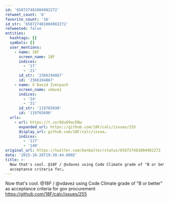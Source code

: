 ```yaml
---
id: '658727481004982272'
retweet_count: '8'
favorite_count: '16'
id_str: '658727481004982272'
retweeted: false
entities:
  hashtags: []
  symbols: []
  user_mentions:
    - name: 18F
      screen_name: 18F
      indices:
        - '17'
        - '21'
      id_str: '2366194867'
      id: '2366194867'
    - name: V David Zvenyach
      screen_name: vdavez
      indices:
        - '24'
        - '31'
      id_str: '119765690'
      id: '119765690'
  urls:
    - url: https://t.co/9GuO9acEBw
      expanded_url: https://github.com/18F/calc/issues/255
      display_url: github.com/18F/calc/issue…
      indices:
        - '117'
        - '140'
original_url: https://twitter.com/benbalter/status/658727481004982272
date: '2015-10-26T19:30:44.000Z'
title: >-
  Now that's cool. @18F / @vdavez using Code Climate grade of "B or better" as
  acceptance criteria for…
---
```


Now that's cool. @18F / @vdavez using Code Climate grade of "B or better" as acceptance criteria for gov procurement https://github.com/18F/calc/issues/255